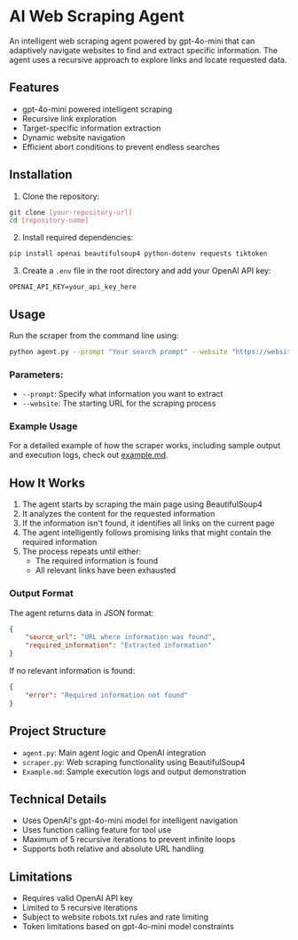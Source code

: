 # AI Web Scraping Agent

An intelligent web scraping agent powered by gpt-4o-mini that can adaptively navigate websites to find and extract specific information. The agent uses a recursive approach to explore links and locate requested data.

## Features

- gpt-4o-mini powered intelligent scraping
- Recursive link exploration
- Target-specific information extraction
- Dynamic website navigation
- Efficient abort conditions to prevent endless searches

## Installation

1. Clone the repository:
```bash
git clone [your-repository-url]
cd [repository-name]
```

2. Install required dependencies:
```bash
pip install openai beautifulsoup4 python-dotenv requests tiktoken
```

3. Create a `.env` file in the root directory and add your OpenAI API key:
```
OPENAI_API_KEY=your_api_key_here
```

## Usage

Run the scraper from the command line using:

```bash
python agent.py --prompt "Your search prompt" --website "https://website-to-scrape.com"
```

### Parameters:
- `--prompt`: Specify what information you want to extract
- `--website`: The starting URL for the scraping process

### Example Usage
For a detailed example of how the scraper works, including sample output and execution logs, check out [example.md](example.md).

## How It Works

1. The agent starts by scraping the main page using BeautifulSoup4
2. It analyzes the content for the requested information
3. If the information isn't found, it identifies all links on the current page
4. The agent intelligently follows promising links that might contain the required information
5. The process repeats until either:
   - The required information is found
   - All relevant links have been exhausted

### Output Format

The agent returns data in JSON format:

```json
{
    "source_url": "URL where information was found",
    "required_information": "Extracted information"
}
```

If no relevant information is found:
```json
{
    "error": "Required information not found"
}
```

## Project Structure

- `agent.py`: Main agent logic and OpenAI integration
- `scraper.py`: Web scraping functionality using BeautifulSoup4
- `Example.md`: Sample execution logs and output demonstration

## Technical Details

- Uses OpenAI's gpt-4o-mini model for intelligent navigation
- Uses function calling feature for tool use
- Maximum of 5 recursive iterations to prevent infinite loops
- Supports both relative and absolute URL handling

## Limitations

- Requires valid OpenAI API key
- Limited to 5 recursive iterations
- Subject to website robots.txt rules and rate limiting
- Token limitations based on gpt-4o-mini model constraints
